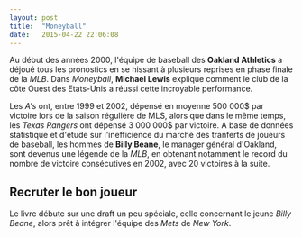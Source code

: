 ```yaml
---
layout: post
title:  "Moneyball"
date:   2015-04-22 22:06:08
---
```


Au début des années 2000, l'équipe de baseball des **Oakland Athletics** a déjoué tous les pronostics en se hissant à plusieurs reprises en phase finale de la *MLB*. Dans *Moneyball*, **Michael Lewis** explique comment le club de la côte Ouest des Etats-Unis a réussi cette incroyable performance.

Les *A's* ont, entre 1999 et 2002, dépensé en moyenne 500 000$ par victoire lors de la saison régulière de MLS, alors que dans le même temps, les *Texas Rangers* ont dépensé 3 000 000$ par victoire. A base de données statistique et d'étude sur l'inefficience du marché des tranferts de joueurs de baseball, les hommes de **Billy Beane**, le manager général d'Oakland, sont devenus une légende de la *MLB*, en obtenant notamment le record du nombre de victoire consécutives en 2002, avec 20 victoires à la suite.

## Recruter le bon joueur

Le livre débute sur une draft un peu spéciale, celle concernant le jeune *Billy Beane*, alors prêt à intégrer l'équipe des *Mets* de *New York*. 